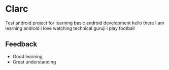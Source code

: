 # Clarc
Test android project for learning basic android development
hello there I am learning android
i love watching technical guruji
i play football

## Feedback
- Good learning
- Great understanding
